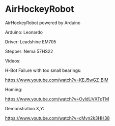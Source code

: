 # AirHockeyRobot
AirHockeyRobot powered by Arduino

Arduino: Leonardo

Driver:  Leadshine EM705

Stepper: Nema 57HS22


Videos:

H-Bot Failure with too small bearings: 

https://www.youtube.com/watch?v=KEJ5wGZ-BlM

Homing:

https://www.youtube.com/watch?v=OyIdUVXTqTM

Demonstration X,Y:

https://www.youtube.com/watch?v=cMvn2k3HH38



